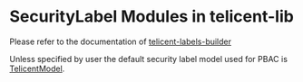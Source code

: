 # SecurityLabel Modules in telicent-lib 

Please refer to the documentation of [telicent-labels-builder](https://github.com/telicent-oss/label-builder)

Unless specified by user the default security label model used for PBAC is [TelicentModel](https://github.com/telicent-oss/label-builder/blob/main/telicent_labels/telicent_model.py).